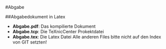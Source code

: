 #Abgabe

##Abgabedokument in Latex
* __Abgabe.pdf__: Das kompilierte Dokument
* __Abgabe.tcp__: Die TeXnicCenter Prokektdatei
* __Abgabe.tex__: Die Latex Datei
Alle anderen Files bitte nicht auf den Index von GIT setzten!

